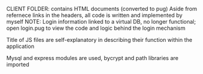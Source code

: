 CLIENT FOLDER: contains HTML documents (converted to pug)
  Aside from refernece links in the headers, all code is written and implemented by myself
  NOTE: Login information linked to a virtual DB, no longer functional; open login.pug to view the code and logic behind the login mechanism

Title of JS files are self-explanatory in describing their function within the application

Mysql and express modules are used, bycrypt and path libraries are imported


  
